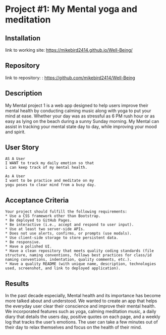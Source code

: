 # Project #1: My Mental yoga and meditation

## Installation
link to working site:
 https://mikebird2414.github.io/Well-Being/
## Repository 
link to repository:
: https://github.com/mikebird2414/Well-Being
## Description

My Mental project 1 is a web app designed to help users improve their mental health by conducting calming music along with yoga to put your mind at ease. Whether your day was as stressful as 6 PM rush hour or as easy as lying on the beach during a sunny Sunday morning. My Mental can assist in tracking your mental state day to day, while improving your mood and spirit.   



## User Story

```
AS A User
I WANT to track my daily emotion so that
i can keep track of my mental health.

As A User
I want to be practice and meditate on my 
yogu poses to clear mind from a busy day.
```

## Acceptance Criteria

```
Your project should fulfill the following requirements:
* Use a CSS framework other than Bootstrap.
* Be deployed to GitHub Pages.
* Be interactive (i.e., accept and respond to user input).
* Use at least two server-side APIs.
* Does not use alerts, confirms, or prompts (use modals).
* Use client-side storage to store persistent data.
* Be responsive.
* Have a polished UI.
* Have a clean repository that meets quality coding standards (file structure, naming conventions, follows best practices for class/id naming conventions, indentation, quality comments, etc.).
* Have a quality README (with unique name, description, technologies used, screenshot, and link to deployed application).

```

## Results
In the past decade especially, Mental health and its importance has become more talked about and understood.
We wanted to create an app that helps the everyday user clear their conscience and improve their mental health.
We incorporated features such as yoga, calming meditation music, a daily diary that details the users day, positive quotes on each page, and a weekly log that tracks the user’s emotions.
The user can take a few minutes out of their day to relax themselves and focus on the health of their mind.
